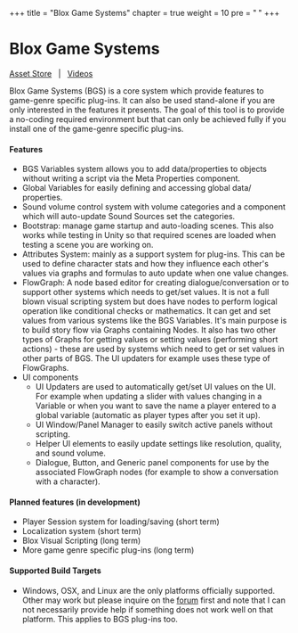 +++
title = "Blox Game Systems"
chapter = true
weight = 10
pre = "<b> </b>"
+++

# Blox Game Systems

[<i class="fa fa-cart-arrow-down" aria-hidden="true"></i> Asset Store](https://assetstore.unity.com/publishers/380)
&nbsp;&nbsp;|&nbsp;&nbsp;
[<i class="fa fa-youtube" aria-hidden="true"></i> Videos](https://www.youtube.com/playlist?list=PLuaBtUXEKcdJFTn_N5rG7CQZfB57dcQDy)

Blox Game Systems (BGS) is a core system which provide features to game-genre specific plug-ins. It can also be used stand-alone if you are only interested in the features it presents. The goal of this tool is to provide a no-coding required environment but that can only be achieved fully if you install one of the game-genre specific plug-ins.

#### Features

- BGS Variables system allows you to add data/properties to objects without writing a script via the Meta Properties component.
- Global Variables for easily defining and accessing global data/ properties.
- Sound volume control system with volume categories and a component which will auto-update Sound Sources set the categories.
- Bootstrap: manage game startup and auto-loading scenes. This also works while testing in Unity so that required scenes are loaded when testing a scene you are working on.
- Attributes System: mainly as a support system for plug-ins. This can be used to define character stats and how they influence each other's values via graphs and formulas to auto update when one value changes.
- FlowGraph: A node based editor for creating dialogue/conversation or to support other systems which needs to get/set values. It is not a full blown visual scripting system but does have nodes to perform logical operation like conditional checks or mathematics. It can get and set values from various systems like the BGS Variables. It's main purpose is to build story flow via Graphs containing Nodes. It also has two other types of Graphs for getting values or setting values (performing short actions) - these are used by systems which need to get or set values in other parts of BGS. The UI updaters for example uses these type of FlowGraphs.
- UI components
	+ UI Updaters are used to automatically get/set UI values on the UI. For example when updating a slider with values changing in a Variable or when you want to save the name a player entered to a global variable (automatic as player types after you set it up).
	+ UI Window/Panel Manager to easily switch active panels without scripting.
	+ Helper UI elements to easily update settings like resolution, quality, and sound volume.
	+ Dialogue, Button, and Generic panel components for use by the associated FlowGraph nodes (for example to show a conversation with a character).

#### Planned features (in development)

- Player Session system for loading/saving (short term)
- Localization system (short term)
- Blox Visual Scripting (long term)
- More game genre specific plug-ins (long term)

#### Supported Build Targets

- Windows, OSX, and Linux are the only platforms officially supported. Other may work but please inquire on the [forum](http://forum.plyoung.com/) first and note that I can not necessarily provide help if something does not work well on that platform. This applies to BGS plug-ins too.
